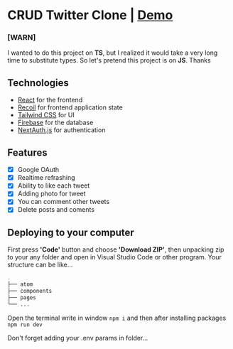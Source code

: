 # CRUD Twitter Clone | [Demo](https://twitter-next-js-billinovik.vercel.app/)

### [WARN]
I wanted to do this project on **TS**, but I realized it would take a very long time to substitute types. So let's pretend this project is on **JS**. Thanks

## Technologies

- [React](https://reactjs.org/docs/create-a-new-react-app.html) for the frontend
- [Recoil](https://recoiljs.org/) for frontend application state
- [Tailwind CSS](https://tailwindcss.com/) for UI
- [Firebase](https://firebase.google.com/) for the database
- [NextAuth.js](https://next-auth.js.org/) for authentication

## Features

- [x] Google OAuth
- [x] Realtime refrashing
- [x] Ability to like each tweet
- [x] Adding photo for tweet
- [x] You can comment other tweets
- [x] Delete posts and coments

## Deploying to your computer

First press **'Code'** button and choose **'Download ZIP'**, then unpacking zip to your any folder and open in Visual Studio Code or other program.
Your structure can be like...

```bash
. 
├── atom
├── components
├── pages
└── ...
```

Open the terminal write in window `npm i` and then after installing packages `npm run dev` 

Don't forget adding your .env params in folder...

